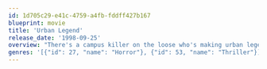 ```yaml
---
id: 1d705c29-e41c-4759-a4fb-fddff427b167
blueprint: movie
title: 'Urban Legend'
release_date: '1998-09-25'
overview: "There's a campus killer on the loose who's making urban legends, like the one about eating pop rocks and soda at the same time will make your stomach explode and the one about a psycho with an axe stepping into the backseat of your car at the gas station when not looking, into reality."
genres: '[{"id": 27, "name": "Horror"}, {"id": 53, "name": "Thriller"}]'
---
```

